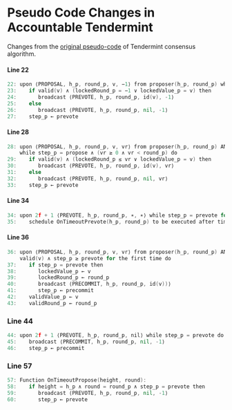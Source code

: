 # Pseudo Code Changes in Accountable Tendermint

Changes from the [original pseudo-code](../pseudo-code.md) of Tendermint consensus algorithm.

#### Line 22

``` go
22: upon ⟨PROPOSAL, h_p, round_p, v, −1⟩ from proposer(h_p, round_p) while step_p = propose do
23:    if valid(v) ∧ (lockedRound_p = −1 ∨ lockedValue_p = v) then
24:       broadcast ⟨PREVOTE, h_p, round_p, id(v), -1⟩
25:    else
26:       broadcast ⟨PREVOTE, h_p, round_p, nil, -1⟩
27:    step_p ← prevote
```


#### Line 28

``` go
28: upon ⟨PROPOSAL, h_p, round_p, v, vr⟩ from proposer(h_p, round_p) AND 2f + 1 ⟨PREVOTE, h_p, vr, id(v), vr'⟩
    while step_p = propose ∧ (vr ≥ 0 ∧ vr < round_p) do
29:    if valid(v) ∧ (lockedRound_p ≤ vr ∨ lockedValue_p = v) then
30:       broadcast ⟨PREVOTE, h_p, round_p, id(v), vr⟩
31:    else
32:       broadcast ⟨PREVOTE, h_p, round_p, nil, vr⟩
33:    step_p ← prevote
```

#### Line 34

```go
34: upon 2f + 1 ⟨PREVOTE, h_p, round_p, ∗, ∗⟩ while step_p = prevote for the first time do
35:    schedule OnTimeoutPrevote(h_p, round_p) to be executed after timeoutPrevote(round_p)
```

#### Line 36

``` go
36: upon ⟨PROPOSAL, h_p, round_p, v, vr⟩ from proposer(h_p, round_p) AND 2f + 1 ⟨PREVOTE, h_p, round_p, id(v), vr⟩ while
    valid(v) ∧ step_p ≥ prevote for the first time do
37:    if step_p = prevote then
38:       lockedValue_p ← v
39:       lockedRound_p ← round_p
40:       broadcast ⟨PRECOMMIT, h_p, round_p, id(v))⟩
41:       step_p ← precommit
42:    validValue_p ← v
43:    validRound_p ← round_p

```

### Line 44

```go
44: upon 2f + 1 ⟨PREVOTE, h_p, round_p, nil⟩ while step_p = prevote do
45:    broadcast ⟨PRECOMMIT, h_p, round_p, nil, -1⟩
46:    step_p ← precommit
```

### Line 57

```go
57: Function OnTimeoutPropose(height, round):
58:    if height = h_p ∧ round = round_p ∧ step_p = prevote then
59:       broadcast ⟨PREVOTE, h_p, round_p, nil, -1⟩
60:       step_p ← prevote
```
